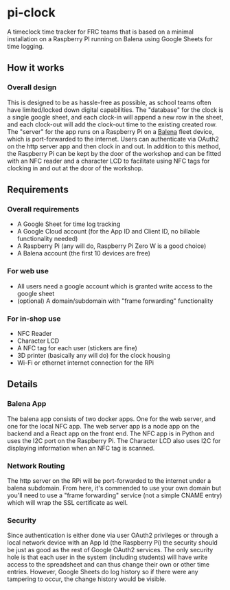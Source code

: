 # pi-clock

A timeclock time tracker for FRC teams that is based on a minimal installation on a Raspberry PI running on Balena using Google Sheets for time logging.

## How it works

### Overall design

This is designed to be as hassle-free as possible, as school teams often have limited/locked down digital capabilities. The "database" for the clock is a single google sheet, and each
clock-in will append a new row in the sheet, and each clock-out will add the clock-out time
to the existing created row. The "server" for the app runs on a Raspberry Pi on a
[Balena](https://www.balena.io/) fleet device, which is port-forwarded to the internet.
Users can authenticate via OAuth2 on the http server app and then clock in and out.
In addition to this method, the Raspberry Pi can be kept by the door of the workshop
and can be fitted with an NFC reader and a character LCD to facilitate using NFC tags
for clocking in and out at the door of the workshop.

## Requirements

### Overall requirements

- A Google Sheet for time log tracking
- A Google Cloud account (for the App ID and Client ID, no billable functionality needed)
- A Raspberry Pi (any will do, Raspberry Pi Zero W is a good choice)
- A Balena account (the first 10 devices are free)

### For web use

- All users need a google account which is granted write access to the google sheet
- (optional) A domain/subdomain with "frame forwarding" functionality

### For in-shop use

- NFC Reader
- Character LCD
- A NFC tag for each user (stickers are fine)
- 3D printer (basically any will do) for the clock housing
- Wi-Fi or ethernet internet connection for the RPi

## Details

### Balena App

The balena app consists of two docker apps. One for the web server, and one for
the local NFC app. The web server app is a node app on the backend and a React
app on the front end. The NFC app is in Python and uses the I2C port on the
Raspberry Pi. The Character LCD also uses I2C for displaying information
when an NFC tag is scanned.

### Network Routing

The http server on the RPi will be port-forwarded to the internet under a balena subdomain.
From here, it's commended to use your own domain but you'll need to use a "frame forwarding"
service (not a simple CNAME entry) which will wrap the SSL certificate as well.

### Security

Since authentication is either done via user OAuth2 privileges or through a local network
device with an App Id (the Raspberry Pi) the security should be just as good as the rest
of Google OAuth2 services. The only security hole is that each user in the system
(including students) will have write access to the spreadsheet and can thus change
their own or other time entries. However, Google Sheets do log history so if there were
any tampering to occur, the change history would be visible.
